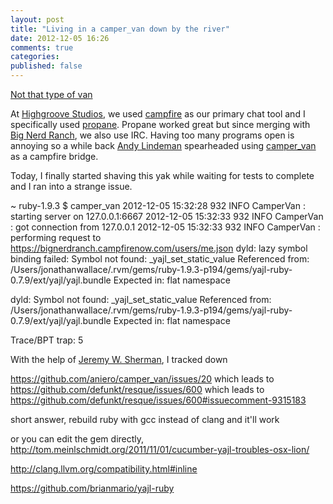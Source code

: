 ```yaml
---
layout: post
title: "Living in a camper_van down by the river"
date: 2012-12-05 16:26
comments: true
categories: 
published: false
---
```


<a href="http://www.youtube.com/watch?v=3nhgfjrKi0o">Not that type of van</a>

At [Highgroove Studios](http://www.highgroove.com), we used
[campfire](http://campfirenow.com) as our primary chat tool and I specifically
used [propane](http://propaneapp.com/).  Propane worked great but since merging
with [Big Nerd Ranch](http://www.bignerdranch.com), we also use IRC.  Having too
many programs open is annoying so a while back [Andy
Lindeman](http://alindeman.github.com/) spearheaded using
[camper_van](https://github.com/aniero/camper_van) as a campfire bridge.

Today, I finally started shaving this yak while waiting for tests to complete
and I ran into a strange issue.

~ ruby-1.9.3 $ camper_van
2012-12-05 15:32:28   932  INFO CamperVan : starting server on 127.0.0.1:6667
2012-12-05 15:32:33   932  INFO CamperVan : got connection from 127.0.0.1
2012-12-05 15:32:33   932  INFO CamperVan : performing request to https://bignerdranch.campfirenow.com/users/me.json
dyld: lazy symbol binding failed: Symbol not found: _yajl_set_static_value
  Referenced from: /Users/jonathanwallace/.rvm/gems/ruby-1.9.3-p194/gems/yajl-ruby-0.7.9/ext/yajl/yajl.bundle
  Expected in: flat namespace

dyld: Symbol not found: _yajl_set_static_value
  Referenced from: /Users/jonathanwallace/.rvm/gems/ruby-1.9.3-p194/gems/yajl-ruby-0.7.9/ext/yajl/yajl.bundle
  Expected in: flat namespace

Trace/BPT trap: 5

With the help of [Jeremy W. Sherman](), I tracked down

https://github.com/aniero/camper_van/issues/20
which leads to 
https://github.com/defunkt/resque/issues/600
which leads to
https://github.com/defunkt/resque/issues/600#issuecomment-9315183

short answer, rebuild ruby with gcc instead of clang and it'll work

or you can edit the gem directly, http://tom.meinlschmidt.org/2011/11/01/cucumber-yajl-troubles-osx-lion/

http://clang.llvm.org/compatibility.html#inline

https://github.com/brianmario/yajl-ruby
